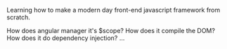 Learning how to make a modern day front-end javascript framework from scratch.

How does angular manager it's $scope?
How does it compile the DOM?
How does it do dependency injection?
...
